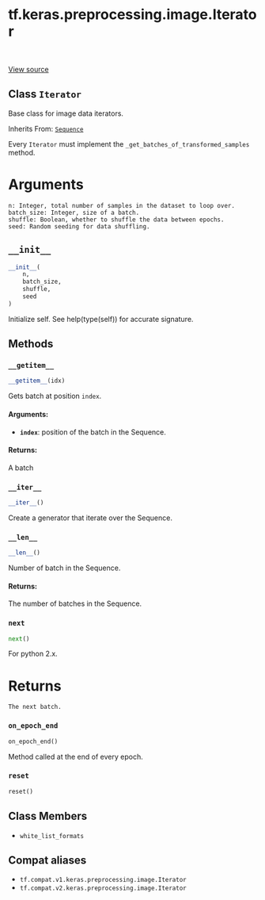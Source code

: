 <div itemscope itemtype="http://developers.google.com/ReferenceObject">
<meta itemprop="name" content="tf.keras.preprocessing.image.Iterator" />
<meta itemprop="path" content="Stable" />
<meta itemprop="property" content="__getitem__"/>
<meta itemprop="property" content="__init__"/>
<meta itemprop="property" content="__iter__"/>
<meta itemprop="property" content="__len__"/>
<meta itemprop="property" content="next"/>
<meta itemprop="property" content="on_epoch_end"/>
<meta itemprop="property" content="reset"/>
<meta itemprop="property" content="white_list_formats"/>
</div>

# tf.keras.preprocessing.image.Iterator

<!-- Insert buttons and diff -->

<table class="tfo-notebook-buttons tfo-api" align="left">
</table>

<a target="_blank" href="/code/stable/tensorflow/python/keras/preprocessing/image.py">View source</a>



## Class `Iterator`

Base class for image data iterators.

Inherits From: [`Sequence`](../../../../tf/keras/utils/Sequence.md)

<!-- Placeholder for "Used in" -->

Every `Iterator` must implement the `_get_batches_of_transformed_samples`
method.

# Arguments
    n: Integer, total number of samples in the dataset to loop over.
    batch_size: Integer, size of a batch.
    shuffle: Boolean, whether to shuffle the data between epochs.
    seed: Random seeding for data shuffling.

<h2 id="__init__"><code>__init__</code></h2>

``` python
__init__(
    n,
    batch_size,
    shuffle,
    seed
)
```

Initialize self.  See help(type(self)) for accurate signature.




## Methods

<h3 id="__getitem__"><code>__getitem__</code></h3>

``` python
__getitem__(idx)
```

Gets batch at position `index`.


#### Arguments:


* <b>`index`</b>: position of the batch in the Sequence.


#### Returns:

A batch


<h3 id="__iter__"><code>__iter__</code></h3>

``` python
__iter__()
```

Create a generator that iterate over the Sequence.


<h3 id="__len__"><code>__len__</code></h3>

``` python
__len__()
```

Number of batch in the Sequence.


#### Returns:

The number of batches in the Sequence.


<h3 id="next"><code>next</code></h3>

``` python
next()
```

For python 2.x.

# Returns
    The next batch.

<h3 id="on_epoch_end"><code>on_epoch_end</code></h3>

``` python
on_epoch_end()
```

Method called at the end of every epoch.
    

<h3 id="reset"><code>reset</code></h3>

``` python
reset()
```






## Class Members

* `white_list_formats` <a id="white_list_formats"></a>


## Compat aliases

* `tf.compat.v1.keras.preprocessing.image.Iterator`
* `tf.compat.v2.keras.preprocessing.image.Iterator`

